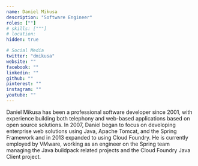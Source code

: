 ```yaml
---
name: Daniel Mikusa
description: "Software Engineer"
roles: [""]
# skills: ["""]
# location: 
hidden: true

# Social Media 
twitter: "dmikusa"
website: ""
facebook: ""
linkedin: ""
github: ""
pinterest: ""
instagram: ""
youtube: ""
---
```

<!-- markdownlint-disable MD041-->
Daniel Mikusa has been a professional software developer since 2001, with experience building both telephony and web-based applications based on open source solutions. In 2007, Daniel began to focus on developing enterprise web solutions using Java, Apache Tomcat, and the Spring Framework and in 2013 expanded to using Cloud Foundry. He is currently employed by VMware, working as an engineer on the Spring team managing the Java buildpack related projects and the Cloud Foundry Java Client project.

<!--more-->
